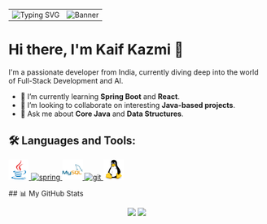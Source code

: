 <table align="center">
  <tr>
     <td>
      <img src="https://readme-typing-svg.demolab.com?font=Fira+Code&size=28&duration=2000&pause=1000&color=00FFAA&center=true&vCenter=true&width=400&lines=Hey+there,+Kaif+here!;Java+%26+Web+Developer;Building+Awesome+Projects;Always+Learning+and+Growing" width="500" alt="Typing SVG">
    </td>
    <td>
      <img src="https://user-images.githubusercontent.com/74038190/235224431-e8c8c12e-6826-47f1-89fb-2ddad83b3abf.gif" width="400" alt="Banner">
    </td>
  </tr>
</table>



# Hi there, I'm Kaif Kazmi 👋

I'm a passionate developer from India, currently diving deep into the world of Full-Stack Development and AI.

- 🌱 I’m currently learning **Spring Boot** and **React**.
- 👯 I’m looking to collaborate on interesting **Java-based projects**.
- 💬 Ask me about **Core Java** and **Data Structures**.

 ## 🛠️ Languages and Tools:

<p align="left">
    <a href="https://www.java.com" target="_blank" rel="noreferrer"> <img src="https://raw.githubusercontent.com/devicons/devicon/master/icons/java/java-original.svg" alt="java" width="40" height="40"/> </a>
    <a href="https://spring.io/" target="_blank" rel="noreferrer"> <img src="https://www.vectorlogo.zone/logos/springio/springio-icon.svg" alt="spring" width="40" height="40"/> </a>
    <a href="https://www.mysql.com/" target="_blank" rel="noreferrer"> <img src="https://raw.githubusercontent.com/devicons/devicon/master/icons/mysql/mysql-original-wordmark.svg" alt="mysql" width="40" height="40"/> </a>
    <a href="https://git-scm.com/" target="_blank" rel="noreferrer"> <img src="https://www.vectorlogo.zone/logos/git-scm/git-scm-icon.svg" alt="git" width="40" height="40"/> </a>
    <a href="https://www.linux.org/" target="_blank" rel="noreferrer"> <img src="https://raw.githubusercontent.com/devicons/devicon/master/icons/linux/linux-original.svg" alt="linux" width="40" height="40"/> </a>
</p>
## 📊 My GitHub Stats

<p align="center">
  <img height="180em" src="https://github-readme-stats.vercel.app/api?username=KaifKazmi0&show_icons=true&theme=dracula&include_all_commits=true&count_private=true"/>
  <img height="180em" src="https://github-readme-stats.vercel.app/api/top-langs/?username=KaifKazmi0&layout=compact&langs_count=8&theme=dracula"/>
</p>
